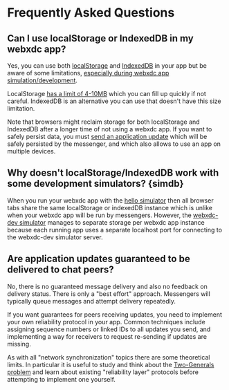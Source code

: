 # Frequently Asked Questions 

## Can I use localStorage or IndexedDB in my webxdc app? 

Yes, you can use both [localStorage](https://developer.mozilla.org/en-US/docs/Web/API/Window/localStorage)
and [IndexedDB](https://developer.mozilla.org/en-US/docs/Web/API/IndexedDB_API) in your app
but be aware of some limitations, [especially during webxdc app simulation/development](#simdb). <!-- XXX this link was already broken on the master branch, but maybe we can figure out what it was supposed to point to? -->

LocalStorage [has a limit of 4-10MB](https://stackoverflow.com/questions/2989284/what-is-the-max-size-of-localstorage-values/) which you can fill up quickly if not careful. 
IndexedDB is an alternative you can use that doesn't have this size limitation. 

Note that browsers might reclaim storage for both localStorage and IndexedDB
after a longer time of not using a webxdc app. 
If you want to safely persist data, 
you must [send an application update](/spec/sendUpdate.html)
which will be safely persisted by the messenger,
and which also allows to use an app on multiple devices. 

## Why doesn't localStorage/IndexedDB work with some development simulators? {simdb}

When you run your webxdc app with the [hello simulator](https://github.com/webxdc/hello)
then all browser tabs share the same localStorage or indexedDB instance
which is unlike when your webxdc app will be run by messengers. 
However, the [webxdc-dev simulator](https://github.com/webxdc/webxdc-dev) 
manages to separate storage per webxdc app instance
because each running app uses a separate localhost port for connecting
to the webxdc-dev simulator server. 

## Are application updates guaranteed to be delivered to chat peers? 

No, there is no guaranteed message delivery and also 
no feedback on delivery status.
There is only a "best effort" approach. 
Messengers will typically queue messages and attempt delivery repeatedly. 

If you want guarantees for peers receiving updates,
you need to implement your own reliability protocol in your app. 
Common techniques include assigning sequence numbers or linked IDs to all updates you send,
and implementing a way for receivers to request re-sending if updates are missing. 

As with all "network synchronization" topics there are some theoretical limits. 
In particular it is useful to study and think about 
the [Two-Generals problem](https://en.wikipedia.org/wiki/Two_Generals'_Problem) 
and learn about existing "reliability layer" protocols 
before attempting to implement one yourself. 
 
